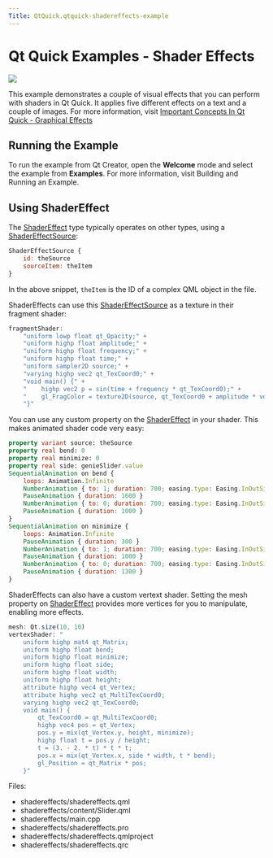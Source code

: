 ```yaml
---
Title: QtQuick.qtquick-shadereffects-example
---
```

        
Qt Quick Examples - Shader Effects
==================================

<span class="subtitle"></span>
<span id="details"></span>
![](https://developer.ubuntu.com/static/devportal_uploaded/19372ec8-84b9-4d37-9966-d4a8be22881f-api/apps/qml/sdk-15.04.5/qtquick-shadereffects-example/images/qml-shadereffects-example.png)

This example demonstrates a couple of visual effects that you can perform with shaders in Qt Quick. It applies five different effects on a text and a couple of images. For more information, visit [Important Concepts In Qt Quick - Graphical Effects](../QtQuick.qtquick-effects-topic.md)

<span id="running-the-example"></span>
Running the Example
-------------------

To run the example from Qt Creator, open the **Welcome** mode and select the example from **Examples**. For more information, visit Building and Running an Example.

<span id="using-shadereffect"></span>
Using ShaderEffect
------------------

The [ShaderEffect](../QtQuick.ShaderEffect.md) type typically operates on other types, using a [ShaderEffectSource](../QtQuick.ShaderEffectSource.md):

``` qml
ShaderEffectSource {
    id: theSource
    sourceItem: theItem
}
```

In the above snippet, `theItem` is the ID of a complex QML object in the file.

ShaderEffects can use this [ShaderEffectSource](../QtQuick.ShaderEffectSource.md) as a texture in their fragment shader:

``` qml
fragmentShader:
    "uniform lowp float qt_Opacity;" +
    "uniform highp float amplitude;" +
    "uniform highp float frequency;" +
    "uniform highp float time;" +
    "uniform sampler2D source;" +
    "varying highp vec2 qt_TexCoord0;" +
    "void main() {" +
    "    highp vec2 p = sin(time + frequency * qt_TexCoord0);" +
    "    gl_FragColor = texture2D(source, qt_TexCoord0 + amplitude * vec2(p.y, -p.x)) * qt_Opacity;" +
    "}"
```

You can use any custom property on the [ShaderEffect](../QtQuick.ShaderEffect.md) in your shader. This makes animated shader code very easy:

``` qml
property variant source: theSource
property real bend: 0
property real minimize: 0
property real side: genieSlider.value
SequentialAnimation on bend {
    loops: Animation.Infinite
    NumberAnimation { to: 1; duration: 700; easing.type: Easing.InOutSine }
    PauseAnimation { duration: 1600 }
    NumberAnimation { to: 0; duration: 700; easing.type: Easing.InOutSine }
    PauseAnimation { duration: 1000 }
}
SequentialAnimation on minimize {
    loops: Animation.Infinite
    PauseAnimation { duration: 300 }
    NumberAnimation { to: 1; duration: 700; easing.type: Easing.InOutSine }
    PauseAnimation { duration: 1000 }
    NumberAnimation { to: 0; duration: 700; easing.type: Easing.InOutSine }
    PauseAnimation { duration: 1300 }
}
```

ShaderEffects can also have a custom vertext shader. Setting the mesh property on [ShaderEffect](../QtQuick.ShaderEffect.md) provides more vertices for you to manipulate, enabling more effects.

``` qml
mesh: Qt.size(10, 10)
vertexShader: "
    uniform highp mat4 qt_Matrix;
    uniform highp float bend;
    uniform highp float minimize;
    uniform highp float side;
    uniform highp float width;
    uniform highp float height;
    attribute highp vec4 qt_Vertex;
    attribute highp vec2 qt_MultiTexCoord0;
    varying highp vec2 qt_TexCoord0;
    void main() {
        qt_TexCoord0 = qt_MultiTexCoord0;
        highp vec4 pos = qt_Vertex;
        pos.y = mix(qt_Vertex.y, height, minimize);
        highp float t = pos.y / height;
        t = (3. - 2. * t) * t * t;
        pos.x = mix(qt_Vertex.x, side * width, t * bend);
        gl_Position = qt_Matrix * pos;
    }"
```

Files:

-   shadereffects/shadereffects.qml
-   shadereffects/content/Slider.qml
-   shadereffects/main.cpp
-   shadereffects/shadereffects.pro
-   shadereffects/shadereffects.qmlproject
-   shadereffects/shadereffects.qrc

